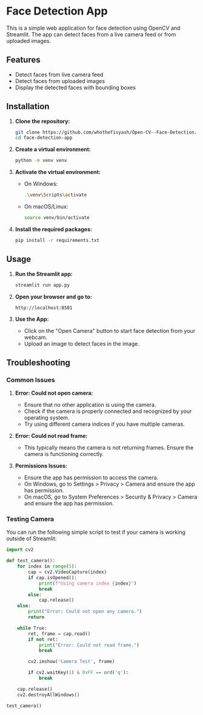 # Face Detection App

This is a simple web application for face detection using OpenCV and Streamlit. The app can detect faces from a live camera feed or from uploaded images.

## Features

- Detect faces from live camera feed
- Detect faces from uploaded images
- Display the detected faces with bounding boxes

## Installation

1. **Clone the repository:**

    ```sh
    git clone https://github.com/whothefisyash/Open-CV--Face-Detection.git
    cd face-detection-app
    ```

2. **Create a virtual environment:**

    ```sh
    python -m venv venv
    ```

3. **Activate the virtual environment:**

    - On Windows:
    
        ```sh
        .\venv\Scripts\activate
        ```

    - On macOS/Linux:
    
        ```sh
        source venv/bin/activate
        ```

4. **Install the required packages:**

    ```sh
    pip install -r requirements.txt
    ```

## Usage

1. **Run the Streamlit app:**

    ```sh
    streamlit run app.py
    ```

2. **Open your browser and go to:**

    ```
    http://localhost:8501
    ```

3. **Use the App:**

    - Click on the "Open Camera" button to start face detection from your webcam.
    - Upload an image to detect faces in the image.

## Troubleshooting

### Common Issues

1. **Error: Could not open camera:**

    - Ensure that no other application is using the camera.
    - Check if the camera is properly connected and recognized by your operating system.
    - Try using different camera indices if you have multiple cameras.

2. **Error: Could not read frame:**

    - This typically means the camera is not returning frames. Ensure the camera is functioning correctly.

3. **Permissions Issues:**

    - Ensure the app has permission to access the camera.
    - On Windows, go to Settings > Privacy > Camera and ensure the app has permission.
    - On macOS, go to System Preferences > Security & Privacy > Camera and ensure the app has permission.

### Testing Camera

You can run the following simple script to test if your camera is working outside of Streamlit:

```python
import cv2

def test_camera():
    for index in range(5):
        cap = cv2.VideoCapture(index)
        if cap.isOpened():
            print(f"Using camera index {index}")
            break
        else:
            cap.release()
    else:
        print("Error: Could not open any camera.")
        return

    while True:
        ret, frame = cap.read()
        if not ret:
            print("Error: Could not read frame.")
            break

        cv2.imshow('Camera Test', frame)

        if cv2.waitKey(1) & 0xFF == ord('q'):
            break

    cap.release()
    cv2.destroyAllWindows()

test_camera()
